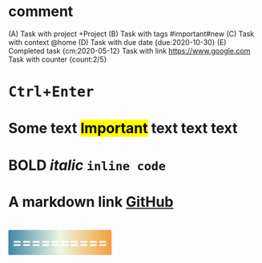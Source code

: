
# comment
(A) Task with project +Project
(B) Task with tags #important#new
(C) Task with context @home
(D) Task with due date {due:2020-10-30}
(E) Completed task {cm:2020-05-12}
Task with link https://www.google.com
Task with counter {count:2/5}








# <kbd>Ctrl</kbd>+<kbd>Enter</kbd>
# Some text <mark>Important</mark> text text text
# **BOLD** *italic* `inline code`
# A markdown link [GitHub](https://github.com)
# <span style="display:inline-block;background:linear-gradient(0.25turn,#3f87a6,#ebf8e1,#f69d3c);color:#fff;padding:0.5rem;border-radius:3px;font-style:bold;">==========</span>